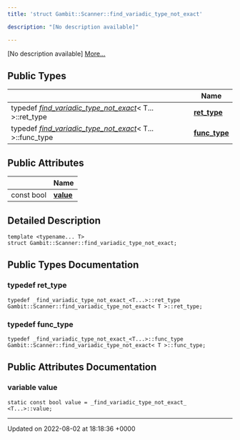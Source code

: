 ```yaml
---
title: 'struct Gambit::Scanner::find_variadic_type_not_exact'

description: "[No description available]"

---
```









[No description available] [More...](#detailed-description)

## Public Types

|                | Name           |
| -------------- | -------------- |
| typedef [_find_variadic_type_not_exact_](/documentation/code/main/classes/structgambit_1_1scanner_1_1__find__variadic__type__not__exact__/)< T... >::ret_type | **[ret_type](/documentation/code/main/classes/structgambit_1_1scanner_1_1find__variadic__type__not__exact/#typedef-ret-type)**  |
| typedef [_find_variadic_type_not_exact_](/documentation/code/main/classes/structgambit_1_1scanner_1_1__find__variadic__type__not__exact__/)< T... >::func_type | **[func_type](/documentation/code/main/classes/structgambit_1_1scanner_1_1find__variadic__type__not__exact/#typedef-func-type)**  |

## Public Attributes

|                | Name           |
| -------------- | -------------- |
| const bool | **[value](/documentation/code/main/classes/structgambit_1_1scanner_1_1find__variadic__type__not__exact/#variable-value)**  |

## Detailed Description

```
template <typename... T>
struct Gambit::Scanner::find_variadic_type_not_exact;
```

## Public Types Documentation

### typedef ret_type

```
typedef _find_variadic_type_not_exact_<T...>::ret_type Gambit::Scanner::find_variadic_type_not_exact< T >::ret_type;
```


### typedef func_type

```
typedef _find_variadic_type_not_exact_<T...>::func_type Gambit::Scanner::find_variadic_type_not_exact< T >::func_type;
```


## Public Attributes Documentation

### variable value

```
static const bool value = _find_variadic_type_not_exact_ <T...>::value;
```


-------------------------------

Updated on 2022-08-02 at 18:18:36 +0000